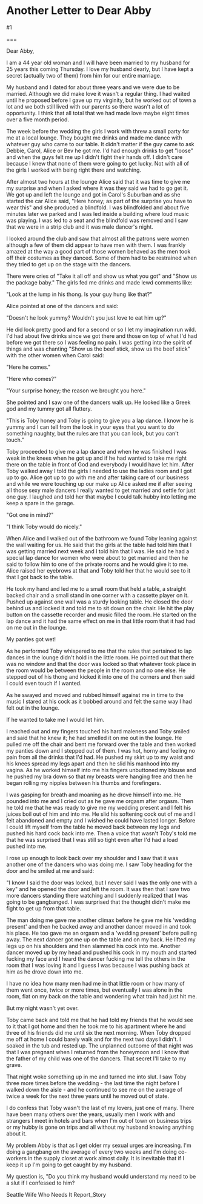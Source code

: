 Another Letter to Dear Abby
===========================
#1 

 

 

===

Dear Abby, 

 I am a 44 year old woman and I will have been married to my husband for 25 years this coming Thursday. I love my husband dearly, but I have kept a secret (actually two of them) from him for our entire marriage. 

 My husband and I dated for about three years and we were due to be married. Although we did make love it wasn't a regular thing. I had waited until he proposed before I gave up my virginity, but he worked out of town a lot and we both still lived with our parents so there wasn't a lot of opportunity. I think that all total that we had made love maybe eight times over a five month period. 

 The week before the wedding the girls I work with threw a small party for me at a local lounge. They bought me drinks and made me dance with whatever guy who came to our table. It didn't matter if the guy came to ask Debbie, Carol, Alice or Bev he got me. I'd had enough drinks to get "loose" and when the guys felt me up I didn't fight their hands off. I didn't care because I knew that none of them were going to get lucky. Not with all of the girls I worked with being right there and watching. 

 After almost two hours at the lounge Alice said that it was time to give me my surprise and when I asked where it was they said we had to go get it. We got up and left the lounge and got in Carol's Suburban and as she started the car Alice said, "Here honey; as part of the surprise you have to wear this" and she produced a blindfold. I was blindfolded and about five minutes later we parked and I was led inside a building where loud music was playing. I was led to a seat and the blindfold was removed and I saw that we were in a strip club and it was male dancer's night. 

 I looked around the club and saw that almost all the patrons were women although a few of them did appear to have men with them. I was frankly amazed at the way a good part of those women behaved as the men took off their costumes as they danced. Some of them had to be restrained when they tried to get up on the stage with the dancers. 

 There were cries of "Take it all off and show us what you got" and "Show us the package baby." The girls fed me drinks and made lewd comments like: 

 "Look at the lump in his thong. Is your guy hung like that?" 

 Alice pointed at one of the dancers and said: 

 "Doesn't he look yummy? Wouldn't you just love to eat him up?" 

 He did look pretty good and for a second or so I let my imagination run wild. I'd had about five drinks since we got there and those on top of what I'd had before we got there so I was feeling no pain. I was getting into the spirit of things and was chanting "Show us the beef stick, show us the beef stick" with the other women when Carol said: 

 "Here he comes." 

 "Here who comes?" 

 "Your surprise honey; the reason we brought you here." 

 She pointed and I saw one of the dancers walk up. He looked like a Greek god and my tummy got all fluttery. 

 "This is Toby honey and Toby is going to give you a lap dance. I know he is yummy and I can tell from the look in your eyes that you want to do something naughty, but the rules are that you can look, but you can't touch." 

 Toby proceeded to give me a lap dance and when he was finished I was weak in the knees when he got up and if he had wanted to take me right there on the table in front of God and everybody I would have let him. After Toby walked away I told the girls I needed to use the ladies room and I got up to go. Alice got up to go with me and after taking care of our business and while we were touching up our make up Alice asked me if after seeing all those sexy male dancers I really wanted to get married and settle for just one guy. I laughed and told her that maybe I could talk hubby into letting me keep a spare in the garage. 

 "Got one in mind?" 

 "I think Toby would do nicely." 

 When Alice and I walked out of the bathroom we found Toby leaning against the wall waiting for us. He said that the girls at the table had told him that I was getting married next week and I told him that I was. He said he had a special lap dance for women who were about to get married and then he said to follow him to one of the private rooms and he would give it to me. Alice raised her eyebrows at that and Toby told her that he would see to it that I got back to the table. 

 He took my hand and led me to a small room that held a table, a straight backed chair and a small stand in one corner with a cassette player on it. Pushed up against one wall was a sturdy looking table. He closed the door behind us and locked it and told me to sit down on the chair. He hit the play button on the cassette recorder and music filled the room. He started on the lap dance and it had the same effect on me in that little room that it had had on me out in the lounge. 

 My panties got wet! 

 As he performed Toby whispered to me that the rules that pertained to lap dances in the lounge didn't hold in the little room. He pointed out that there was no window and that the door was locked so that whatever took place in the room would be between the people in the room and no one else. He stepped out of his thong and kicked it into one of the corners and then said I could even touch if I wanted. 

 As he swayed and moved and rubbed himself against me in time to the music I stared at his cock as it bobbed around and felt the same way I had felt out in the lounge. 

 If he wanted to take me I would let him. 

 I reached out and my fingers touched his hard maleness and Toby smiled and said that he knew it; he had smelled it on me out in the lounge. He pulled me off the chair and bent me forward over the table and then worked my panties down and I stepped out of them. I was hot, horny and feeling no pain from all the drinks that I'd had. He pushed my skirt up to my waist and his knees spread my legs apart and then he slid his manhood into my vagina. As he worked himself into me his fingers unbuttoned my blouse and he pushed my bra down so that my breasts were hanging free and then he began rolling my nipples between his thumbs and forefingers. 

 I was gasping for breath and moaning as he drove himself into me. He pounded into me and I cried out as he gave me orgasm after orgasm. Then he told me that he was ready to give me my wedding present and I felt his juices boil out of him and into me. He slid his softening cock out of me and I felt abandoned and empty and I wished he could have lasted longer. Before I could lift myself from the table he moved back between my legs and pushed his hard cock back into me. Then a voice that wasn't Toby's told me that he was surprised that I was still so tight even after I'd had a load pushed into me. 

 I rose up enough to look back over my shoulder and I saw that it was another one of the dancers who was doing me. I saw Toby heading for the door and he smiled at me and said: 

 "I know I said the door was locked, but I never said I was the only one with a key" and he opened the door and left the room. It was then that I saw two more dancers standing there watching and I suddenly realized that I was going to be gangbanged. I was surprised that the thought didn't make me fight to get up from that table. 

 The man doing me gave me another climax before he gave me his 'wedding present' and then he backed away and another dancer moved in and took his place. He too gave me an orgasm and a 'wedding present' before pulling away. The next dancer got me up on the table and on my back. He lifted my legs up on his shoulders and then slammed his cock into me. Another dancer moved up by my head and pushed his cock in my mouth and started fucking my face and I heard the dancer fucking me tell the others in the room that I was loving it and I guess I was because I was pushing back at him as he drove down into me. 

 I have no idea how many men had me in that little room or how many of them went once, twice or more times, but eventually I was alone in the room, flat on my back on the table and wondering what train had just hit me. 

 But my night wasn't yet over. 

 Toby came back and told me that he had told my friends that he would see to it that I got home and then he took me to his apartment where he and three of his friends did me until six the next morning. When Toby dropped me off at home I could barely walk and for the next two days I didn't. I soaked in the tub and rested up. The unplanned outcome of that night was that I was pregnant when I returned from the honeymoon and I know that the father of my child was one of the dancers. That secret I'll take to my grave. 

 That night woke something up in me and turned me into slut. I saw Toby three more times before the wedding - the last time the night before I walked down the aisle - and he continued to see me on the average of twice a week for the next three years until he moved out of state. 

 I do confess that Toby wasn't the last of my lovers, just one of many. There have been many others over the years, usually men I work with and strangers I meet in hotels and bars when I'm out of town on business trips or my hubby is gone on trips and all without my husband knowing anything about it. 

 My problem Abby is that as I get older my sexual urges are increasing. I'm doing a gangbang on the average of every two weeks and I'm doing co-workers in the supply closet at work almost daily. It is inevitable that if I keep it up I'm going to get caught by my husband. 

 My question is, "Do you think my husband would understand my need to be a slut if I confessed to him? 

 

 

 Seattle Wife Who Needs It Report_Story 
